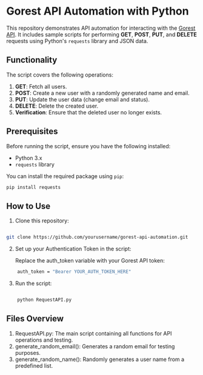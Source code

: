 # Gorest API Automation with Python

This repository demonstrates API automation for interacting with the [Gorest API](https://gorest.co.in). It includes sample scripts for performing **GET**, **POST**, **PUT**, and **DELETE** requests using Python's `requests` library and JSON data.

## Functionality

The script covers the following operations:

1. **GET**: Fetch all users.
2. **POST**: Create a new user with a randomly generated name and email.
3. **PUT**: Update the user data (change email and status).
4. **DELETE**: Delete the created user.
5. **Verification**: Ensure that the deleted user no longer exists.

## Prerequisites

Before running the script, ensure you have the following installed:

- Python 3.x
- `requests` library

You can install the required package using `pip`:

```bash
pip install requests
```

## How to Use

1. Clone this repository:

```bash

git clone https://github.com/yourusername/gorest-api-automation.git
```

2. Set up your Authentication Token in the script:

    Replace the auth_token variable with your Gorest API token:
```bash 
    auth_token = "Bearer YOUR_AUTH_TOKEN_HERE"
```

3. Run the script:

```bash

    python RequestAPI.py
```

## Files Overview

1. RequestAPI.py: The main script containing all functions for API operations and testing.
2. generate_random_email(): Generates a random email for testing purposes.
3. generate_random_name(): Randomly generates a user name from a predefined list.
   
